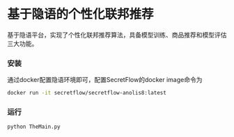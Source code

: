 # 基于隐语的个性化联邦推荐

基于隐语平台，实现了个性化联邦推荐算法，具备模型训练、商品推荐和模型评估三大功能。
### 安装
通过docker配置隐语环境即可，配置SecretFlow的docker image命令为
```bash 
docker run -it secretflow/secretflow-anolis8:latest
```
### 运行
```bash 
python TheMain.py
```
